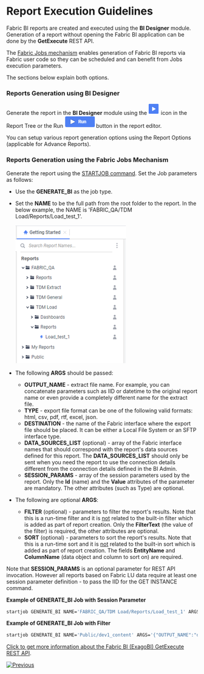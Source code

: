 # Report Execution Guidelines

Fabric BI reports are created and executed using the **BI Designer** module. Generation of a report without opening the Fabric BI application can be done by the  **GetExecute** REST API.

The [Fabric Jobs mechanism](/articles/20_jobs_and_batch_services/01_fabric_jobs_overview.md) enables generation of Fabric BI reports via Fabric user code so they can be scheduled and can benefit from Jobs execution parameters. 

The sections below explain both options.

### Reports Generation using BI Designer

Generate the report in the **BI Designer** module using the ![run](images/run_icon.PNG) icon in the Report Tree or the Run ![run](images/run_button.PNG) button in the report editor. 

You can setup various report generation options using the Report Options (applicable for Advance Reports). 

### Reports Generation using the Fabric Jobs Mechanism

Generate the report using the [STARTJOB command](/articles/20_jobs_and_batch_services/07_jobs_commands.md). Set the Job parameters as follows:

* Use the **GENERATE_BI** as the job type.

* Set the **NAME** to be the full path from the root folder to the report. In the below example, the NAME is 'FABRIC_QA/TDM Load/Reports/Load_test_1'.

  ![img](images/report_exe_1.PNG)

* The following **ARGS** should be passed:
  * **OUTPUT_NAME** - extract file name. For example, you can concatenate parameters such as IID or datetime to the original report name or even provide a completely different name for the extract file.
  * **TYPE** - export file format can be one of the following valid formats: html, csv, pdf, rtf, excel, json.
  * **DESTINATION** - the name of the Fabric interface where the export file should be placed. It can be either a Local File System or an SFTP interface type.
  * **DATA_SOURCES_LIST** (optional) - array of the Fabric interface names that should correspond with the report's data sources defined for this report. The **DATA_SOURCES_LIST** should only be sent when you need the report to use the connection details different from the connection details defined in the BI Admin.
  * **SESSION_PARAMS** - array of the session parameters used by the report. Only the **Id** (name) and the **Value** attributes of the parameter are mandatory. The other attributes (such as Type) are optional. 

* The following are optional **ARGS**:

  * **FILTER** (optional) - parameters to filter the report's results. Note that this is a run-time filter and it is <u>not</u> related to the built-in filter which is added as part of report creation. Only the **FilterText** (the value of the filter) is required, the other attributes are optional.
  * **SORT** (optional) - parameters to sort the report's results. Note that this is a run-time sort and it is <u>not</u> related to the built-in sort which is added as part of report creation.  The fields **EntityName** and **ColumnName** (data object and column to sort on) are required.


Note that **SESSION_PARAMS** is an optional parameter for REST API invocation. However all reports based on Fabric LU data require at least one session parameter definition - to pass the IID for the GET INSTANCE command.



**Example of GENERATE_BI Job with Session Parameter**

~~~bash
startjob GENERATE_BI NAME='FABRIC_QA/TDM Load/Reports/Load_test_1' ARGS='{"OUTPUT_NAME":" Load_test_TaskID_12345_ExecutionDate_20212309", "DATA_SOURCES_LIST":"[{\"Name\": \"Fabric-PROD-V1\"}]", "TYPE":"csv", "DESTINATION":"MyLocalFS", "SESSION_PARAMS": "[{\"Id\": \"task_execution_id\",  \"Value\": \"70\"}, {\"Id\": \"lu_name\", \"DataType\": \"String\", \"Value\": \"CRM_LU\", \"IsHidden\" : false}]"}';
~~~

**Example of GENERATE_BI Job with Filter** 

~~~bash
startjob GENERATE_BI NAME='Public/dev1_content' ARGS='{"OUTPUT_NAME":"dev1_content_24_10_21", "DESTINATION":"localFileSystem", "TYPE":"csv","FILTER":"{\"FilterText\":\"Dev1_content.created_by\",\"Operator\":0, \"Values\":[\"system\"] }"}';
~~~



[Click to get more information about the Fabric BI (ExagoBI) GetExecute REST API](https://support.exagoinc.com/hc/en-us/articles/115003313988).



[![Previous](/articles/images/Previous.png)](05_report_creation_guidelines.md)

